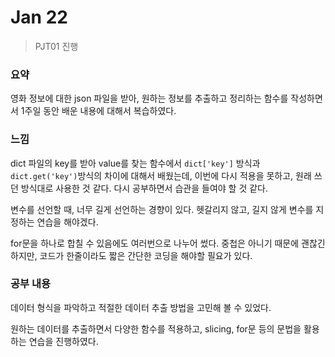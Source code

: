 # Jan 22

> PJT01 진행

### 요약

영화 정보에 대한 json 파일을 받아, 원하는 정보를 추출하고 정리하는 함수를 작성하면서 1주일 동안 배운 내용에 대해서 복습하였다.

### 느낌

dict 파일의 key를 받아 value를 찾는 함수에서 `dict['key']` 방식과 `dict.get('key')`방식의 차이에 대해서 배웠는데, 이번에 다시 적용을 못하고, 원래 쓰던 방식대로 사용한 것 같다. 다시 공부하면서 습관을 들여야 할 것 같다.

변수를 선언할 때, 너무 길게 선언하는 경향이 있다. 헷갈리지 않고, 길지 않게 변수를 지정하는 연습을 해야겠다.

for문을 하나로 합칠 수 있음에도 여러번으로 나누어 썼다. 중첩은 아니기 때문에 괜찮긴 하지만, 코드가 한줄이라도 짧은 간단한 코딩을 해야할 필요가 있다. 

### 공부 내용

데이터 형식을 파악하고 적절한 데이터 추출 방법을 고민해 볼 수 있었다.

원하는 데이터를 추출하면서 다양한 함수를 적용하고, slicing, for문 등의 문법을 활용하는 연습을 진행하였다.